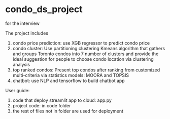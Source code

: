 # condo_ds_project 
for the interview

The project includes
1. condo price prediction: use XGB regressor to predict condo price 
2. condo cluster: Use partitioning clustering Kmeans algorithm that gathers and groups Toronto condos into 7 number of clusters and provide the ideal suggestion for people to choose condo location via clustering analysis
3. top ranked condos: Present top condos after ranking from customized
multi-criteria via statistics models: MOORA and TOPSIS
4. chatbot: use NLP and tensorflow to build chatbot app

User guide:
1. code that deploy streamlit app to cloud: app.py
2. project code: in code folder
3. the rest of files not in folder are used for deployment
